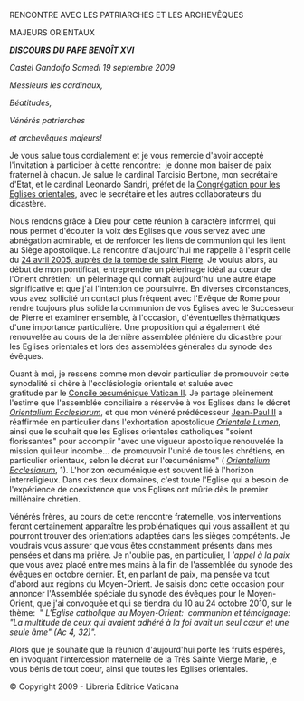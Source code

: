 RENCONTRE AVEC LES PATRIARCHES ET LES ARCHEVÊQUES

MAJEURS ORIENTAUX

***DISCOURS*** ***DU PAPE BENOÎT XVI***

*Castel Gandolfo* *Samedi 19 septembre 2009*

*Messieurs les cardinaux,*

*Béatitudes,*

*Vénérés patriarches*

*et archevêques majeurs!*

Je vous salue tous cordialement et je vous remercie d'avoir accepté l'invitation à participer à cette rencontre:  je donne mon baiser de paix fraternel à chacun. Je salue le cardinal Tarcisio Bertone, mon secrétaire d'Etat, et le cardinal Leonardo Sandri, préfet de la [Congrégation pour les Eglises orientales](http://www.vatican.va/roman_curia/congregations/orientchurch/index_fr.htm), avec le secrétaire et les autres collaborateurs du dicastère.

Nous rendons grâce à Dieu pour cette réunion à caractère informel, qui nous permet d'écouter la voix des Eglises que vous servez avec une abnégation admirable, et de renforcer les liens de communion qui les lient au Siège apostolique. La rencontre d'aujourd'hui me rappelle à l'esprit celle du [24 avril 2005, auprès de la tombe de saint Pierre](/content/benedict-xvi/fr/homilies/2005/documents/hf_ben-xvi_hom_20050424_inizio-pontificato.html). Je voulus alors, au début de mon pontificat, entreprendre un pèlerinage idéal au cœur de l'Orient chrétien:  un pèlerinage qui connaît aujourd'hui une autre étape significative et que j'ai l'intention de poursuivre. En diverses circonstances, vous avez sollicité un contact plus fréquent avec l'Evêque de Rome pour rendre toujours plus solide la communion de vos Eglises avec le Successeur de Pierre et examiner ensemble, à l'occasion, d'éventuelles thématiques d'une importance particulière. Une proposition qui a également été renouvelée au cours de la dernière assemblée plénière du dicastère pour les Eglises orientales et lors des assemblées générales du synode des évêques.

Quant à moi, je ressens comme mon devoir particulier de promouvoir cette synodalité si chère à l'ecclésiologie orientale et saluée avec gratitude par le [Concile œcuménique Vatican II](http://www.vatican.va/archive/hist_councils/ii_vatican_council/index_fr.htm). Je partage pleinement l'estime que l'assemblée conciliaire a réservée à vos Eglises dans le décret *[Orientalium Ecclesiarum](http://www.vatican.va/archive/hist_councils/ii_vatican_council/documents/vat-ii_decree_19641121_orientalium-ecclesiarum_fr.html)*, et que mon vénéré prédécesseur [Jean-Paul II](/content/john-paul-ii/fr.html) a réaffirmée en particulier dans l'exhortation apostolique *[Orientale Lumen](/content/john-paul-ii/fr/apost_letters/documents/hf_jp-ii_apl_02051995_orientale-lumen.html)*, ainsi que le souhait que les Eglises orientales catholiques "soient florissantes" pour accomplir "avec une vigueur apostolique renouvelée la mission qui leur incombe... de promouvoir l'unité de tous les chrétiens, en particulier orientaux, selon le décret sur l'œcuménisme" ( *[Orientalium Ecclesiarum](http://www.vatican.va/archive/hist_councils/ii_vatican_council/documents/vat-ii_decree_19641121_orientalium-ecclesiarum_fr.html)*, 1). L'horizon œcuménique est souvent lié à l'horizon interreligieux. Dans ces deux domaines, c'est toute l'Eglise qui a besoin de l'expérience de coexistence que vos Eglises ont mûrie dès le premier millénaire chrétien.

Vénérés frères, au cours de cette rencontre fraternelle, vos interventions feront certainement apparaître les problématiques qui vous assaillent et qui pourront trouver des orientations adaptées dans les sièges compétents. Je voudrais vous assurer que vous êtes constamment présents dans mes pensées et dans ma prière. Je n'oublie pas, en particulier, l *'appel à la paix* que vous avez placé entre mes mains à la fin de l'assemblée du synode des évêques en octobre dernier. Et, en parlant de paix, ma pensée va tout d'abord aux régions du Moyen-Orient. Je saisis donc cette occasion pour annoncer l'Assemblée spéciale du synode des évêques pour le Moyen-Orient, que j'ai convoquée et qui se tiendra du 10 au 24 octobre 2010, sur le thème:  " *L'Eglise catholique au Moyen-Orient:  communion et témoignage:  "La multitude de ceux qui avaient adhéré à la foi avait un seul cœur et une seule âme" (Ac 4, 32)".*

Alors que je souhaite que la réunion d'aujourd'hui porte les fruits espérés, en invoquant l'intercession maternelle de la Très Sainte Vierge Marie, je vous bénis de tout coeur, ainsi que toutes les Eglises orientales.

© Copyright 2009 - Libreria Editrice Vaticana